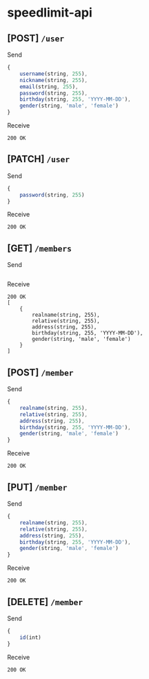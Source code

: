 # speedlimit-api

## [POST] `/user`

Send

```js
{
    username(string, 255),
    nickname(string, 255),
    email(string, 255),
    password(string, 255),
    birthday(string, 255, 'YYYY-MM-DD'),
    gender(string, 'male', 'female')
}
```

Receive

```
200 OK
```

## [PATCH] `/user`

Send

```js
{
    password(string, 255)
}
```

Receive

```
200 OK
```

## [GET] `/members`

Send

```js
```

Receive

```
200 OK
[
    {
        realname(string, 255),
        relative(string, 255),
        address(string, 255),
        birthday(string, 255, 'YYYY-MM-DD'),
        gender(string, 'male', 'female')
    }
]
```

## [POST] `/member`

Send

```js
{
    realname(string, 255),
    relative(string, 255),
    address(string, 255),
    birthday(string, 255, 'YYYY-MM-DD'),
    gender(string, 'male', 'female')
}
```

Receive

```
200 OK
```

## [PUT] `/member`

Send

```js
{
    realname(string, 255),
    relative(string, 255),
    address(string, 255),
    birthday(string, 255, 'YYYY-MM-DD'),
    gender(string, 'male', 'female')
}
```

Receive

```
200 OK
```

## [DELETE] `/member`

Send

```js
{
    id(int)
}
```

Receive

```
200 OK
```
